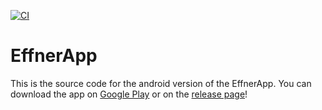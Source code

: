 [![CI](https://github.com/EffnerApp/EffnerApp/actions/workflows/main.yml/badge.svg)](https://github.com/EffnerApp/EffnerApp/actions/workflows/main.yml)
# EffnerApp

This is the source code for the android version of the EffnerApp.
You can download the app on [Google Play](https://play.google.com/store/apps/details?id=de.effnerapp.effner) or on the [release page](https://github.com/EffnerApp/EffnerApp/releases/latest)!
